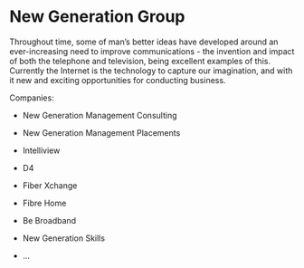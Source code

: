 # New Generation Group

Throughout time, some of man’s better ideas have developed around an ever-increasing need to improve communications - the invention and impact of both the telephone and television, being excellent examples of this. Currently the Internet is the technology to capture our imagination, and with it new and exciting opportunities for conducting business.

Companies:

* New Generation Management Consulting

* New Generation Management Placements

* Intelliview

* D4

* Fiber Xchange

* Fibre Home

* Be Broadband

* New Generation Skills

* ...
